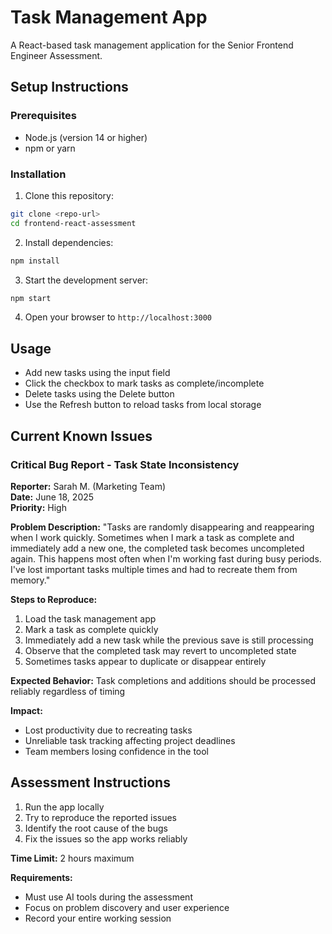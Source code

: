 # Task Management App

A React-based task management application for the Senior Frontend Engineer Assessment.

## Setup Instructions

### Prerequisites
- Node.js (version 14 or higher)
- npm or yarn

### Installation

1. Clone this repository:
```bash
git clone <repo-url>
cd frontend-react-assessment
```

2. Install dependencies:
```bash
npm install
```

3. Start the development server:
```bash
npm start
```

4. Open your browser to `http://localhost:3000`

## Usage

- Add new tasks using the input field
- Click the checkbox to mark tasks as complete/incomplete
- Delete tasks using the Delete button
- Use the Refresh button to reload tasks from local storage

## Current Known Issues

### Critical Bug Report - Task State Inconsistency

**Reporter:** Sarah M. (Marketing Team)  
**Date:** June 18, 2025  
**Priority:** High  

**Problem Description:**
"Tasks are randomly disappearing and reappearing when I work quickly. Sometimes when I mark a task as complete and immediately add a new one, the completed task becomes uncompleted again. This happens most often when I'm working fast during busy periods. I've lost important tasks multiple times and had to recreate them from memory."

**Steps to Reproduce:**
1. Load the task management app
2. Mark a task as complete quickly
3. Immediately add a new task while the previous save is still processing
4. Observe that the completed task may revert to uncompleted state
5. Sometimes tasks appear to duplicate or disappear entirely

**Expected Behavior:**
Task completions and additions should be processed reliably regardless of timing

**Impact:**
- Lost productivity due to recreating tasks
- Unreliable task tracking affecting project deadlines
- Team members losing confidence in the tool

## Assessment Instructions

1. Run the app locally
2. Try to reproduce the reported issues
3. Identify the root cause of the bugs
4. Fix the issues so the app works reliably

**Time Limit:** 2 hours maximum

**Requirements:** 
- Must use AI tools during the assessment
- Focus on problem discovery and user experience
- Record your entire working session